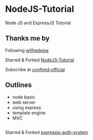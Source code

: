 # NodeJS-Tutorial

Node JS and ExpressJS Tutorial

## Thanks me by

Following [wilfredpine](https://github.com/wilfredpine/)

Starred & Forked [NodeJS-Tutorial](https://github.com/wilfredpine/NodeJS-Tutorial)

Subscribe at [confired-official](https://www.youtube.com/@confired-official/)

## Outlines
- node basic
- web server
- using express
- template engine
- MVC

## 

Starred & Forked [expressjs-auth-system](https://github.com/wilfredpine/expressjs-auth-system)
